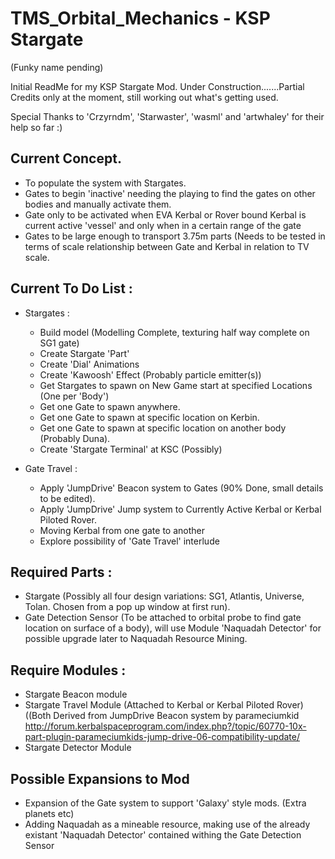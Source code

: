 # TMS_Orbital_Mechanics - KSP Stargate
(Funky name pending)

Initial ReadMe for my KSP Stargate Mod.
Under Construction.......Partial Credits only at the moment, still working out what's getting used.

Special Thanks to 'Crzyrndm', 'Starwaster', 'wasml' and 'artwhaley' for their help so far :)

Current Concept.
----------------
- To populate the system with Stargates.
- Gates to begin 'inactive' needing the playing to find the gates on other bodies and manually activate them.
- Gate only to be activated when EVA Kerbal or Rover bound Kerbal is current active 'vessel' and only when in a certain range of the    gate
- Gates to be large enough to transport 3.75m parts (Needs to be tested in terms of scale relationship between Gate and Kerbal in       relation to TV scale.

Current To Do List :
--------------------
- Stargates :
  - Build model (Modelling Complete, texturing half way complete on SG1 gate)
  - Create Stargate 'Part'
  - Create 'Dial' Animations
  - Create 'Kawoosh' Effect (Probably particle emitter(s))
  - Get Stargates to spawn on New Game start at specified Locations (One per 'Body')
  - Get one Gate to spawn anywhere.
  - Get one Gate to spawn at specific location on Kerbin.
  - Get one Gate to spawn at specific location on another body (Probably Duna).
  - Create 'Stargate Terminal' at KSC (Possibly)

- Gate Travel :
  - Apply 'JumpDrive' Beacon system to Gates (90% Done, small details to be edited).
  - Apply 'JumpDrive' Jump system to Currently Active Kerbal or Kerbal Piloted Rover.
  - Moving Kerbal from one gate to another
  - Explore possibility of 'Gate Travel' interlude

Required Parts :
----------------
- Stargate (Possibly all four design variations: SG1, Atlantis, Universe, Tolan.  Chosen from a pop up window at first run).
- Gate Detection Sensor (To be attached to orbital probe to find gate location on surface of a body), will use Module 'Naquadah         Detector' for possible upgrade later to Naquadah Resource Mining.

Require Modules :
-----------------
- Stargate Beacon module
- Stargate Travel Module (Attached to Kerbal or Kerbal Piloted Rover)
  ((Both Derived from JumpDrive Beacon system by parameciumkid
  http://forum.kerbalspaceprogram.com/index.php?/topic/60770-10x-part-plugin-parameciumkids-jump-drive-06-compatibility-update/
- Stargate Detector Module

Possible Expansions to Mod
--------------------------
- Expansion of the Gate system to support 'Galaxy' style mods. (Extra planets etc)
- Adding Naquadah as a mineable resource, making use of the already existant 'Naquadah Detector' contained withing the Gate Detection   Sensor
